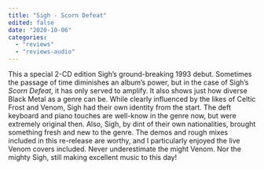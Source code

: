 ```yaml
---
title: "Sigh - Scorn Defeat"
edited: false
date: "2020-10-06"
categories:
  - "reviews"
  - "reviews-audio"
---
```


This a special 2-CD edition Sigh’s ground-breaking 1993 debut. Sometimes the passage of time diminishes an album’s power, but in the case of Sigh’s _Scorn Defeat_, it has only served to amplify. It also shows just how diverse Black Metal as a genre can be. While clearly influenced by the likes of Celtic Frost and Venom, Sigh had their own identity from the start. The deft keyboard and piano touches are well-know in the genre now, but were extremely original then. Also, Sigh, by dint of their own nationalities, brought something fresh and new to the genre. The demos and rough mixes included in this re-release are worthy, and I particularly enjoyed the live Venom covers included. Never underestimate the might Venom. Nor the mighty Sigh, still making excellent music to this day!
